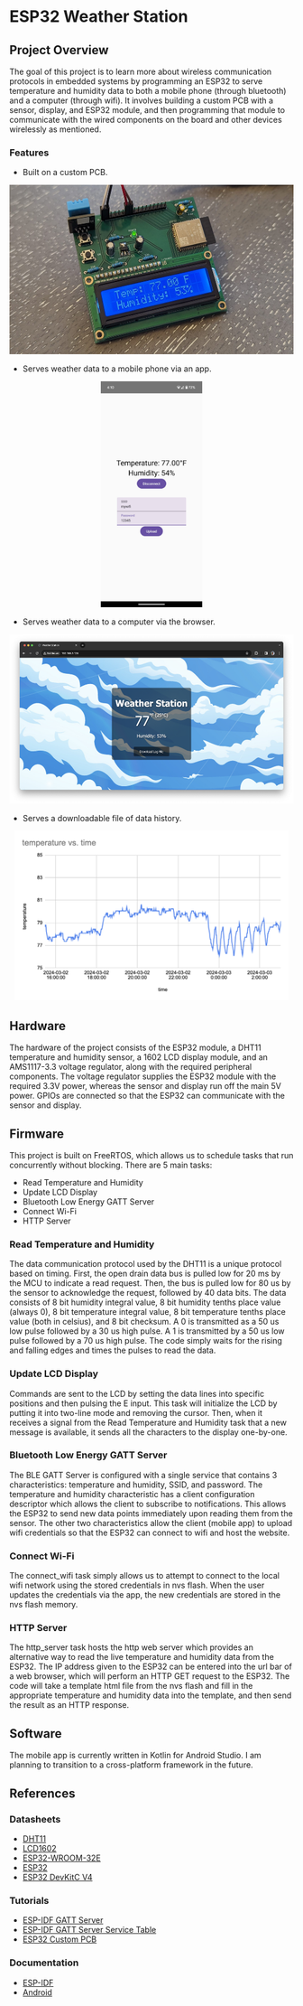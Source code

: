 # ESP32 Weather Station
## Project Overview
The goal of this project is to learn more about wireless communication protocols in embedded systems by programming an ESP32 to serve temperature and humidity data to both a mobile phone (through bluetooth) and a computer (through wifi). It involves building a custom PCB with a sensor, display, and ESP32 module, and then programming that module to communicate with the wired components on the board and other devices wirelessly as mentioned.
### Features
- Built on a custom PCB.
<p align="center">
  <img src="pics/pcb.jpeg" height="300" alt="pcb">
</p>

- Serves weather data to a mobile phone via an app.
<p align="center">
  <img src="pics/app.jpeg" height="400" alt="app">
</p>

- Serves weather data to a computer via the browser.
<p align="center">
  <img src="pics/website.png" height="300" alt="website">
</p>

- Serves a downloadable file of data history.
<p align="center">
  <img src="pics/log.png" height="300" alt="log">
</p>

## Hardware
The hardware of the project consists of the ESP32 module, a DHT11 temperature and humidity sensor, a 1602 LCD display module, and an AMS1117-3.3 voltage regulator, along with the required peripheral components. The voltage regulator supplies the ESP32 module with the required 3.3V power, whereas the sensor and display run off the main 5V power. GPIOs are connected so that the ESP32 can communicate with the sensor and display.
## Firmware
This project is built on FreeRTOS, which allows us to schedule tasks that run concurrently without blocking. There are 5 main tasks:
- Read Temperature and Humidity
- Update LCD Display
- Bluetooth Low Energy GATT Server
- Connect Wi-Fi
- HTTP Server
### Read Temperature and Humidity
The data communication protocol used by the DHT11 is a unique protocol based on timing. First, the open drain data bus is pulled low for 20 ms by the MCU to indicate a read request. Then, the bus is pulled low for 80 us by the sensor to acknowledge the request, followed by 40 data bits. The data consists of 8 bit humidity integral value, 8 bit humidity tenths place value (always 0), 8 bit temperature integral value, 8 bit temperature tenths place value (both in celsius), and 8 bit checksum. A 0 is transmitted as a 50 us low pulse followed by a 30 us high pulse. A 1 is transmitted by a 50 us low pulse followed by a 70 us high pulse. The code simply waits for the rising and falling edges and times the pulses to read the data.
### Update LCD Display
Commands are sent to the LCD by setting the data lines into specific positions and then pulsing the E input. This task will initialize the LCD by putting it into two-line mode and removing the cursor. Then, when it receives a signal from the Read Temperature and Humidity task that a new message is available, it sends all the characters to the display one-by-one.
### Bluetooth Low Energy GATT Server
The BLE GATT Server is configured with a single service that contains 3 characteristics: temperature and humidity, SSID, and password. The temperature and humidity characteristic has a client configuration descriptor which allows the client to subscribe to notifications. This allows the ESP32 to send new data points immediately upon reading them from the sensor. The other two characteristics allow the client (mobile app) to upload wifi credentials so that the ESP32 can connect to wifi and host the website.
### Connect Wi-Fi
The connect_wifi task simply allows us to attempt to connect to the local wifi network using the stored credentials in nvs flash. When the user updates the credentials via the app, the new credentials are stored in the nvs flash memory.
### HTTP Server
The http_server task hosts the http web server which provides an alternative way to read the live temperature and humidity data from the ESP32. The IP address given to the ESP32 can be entered into the url bar of a web browser, which will perform an HTTP GET request to the ESP32. The code will take a template html file from the nvs flash and fill in the appropriate temperature and humidity data into the template, and then send the result as an HTTP response.
## Software
The mobile app is currently written in Kotlin for Android Studio. I am planning to transition to a cross-platform framework in the future.
## References
### Datasheets
- [DHT11](https://www.mouser.com/datasheet/2/758/DHT11-Technical-Data-Sheet-Translated-Version-1143054.pdf)
- [LCD1602](https://www.openhacks.com/uploadsproductos/eone-1602a1.pdf)
- [ESP32-WROOM-32E](https://www.espressif.com/sites/default/files/documentation/esp32-wroom-32e_esp32-wroom-32ue_datasheet_en.pdf)
- [ESP32](https://www.espressif.com/sites/default/files/documentation/esp32_datasheet_en.pdf)
- [ESP32 DevKitC V4](https://dl.espressif.com/dl/schematics/esp32_devkitc_v4-sch.pdf)
### Tutorials
- [ESP-IDF GATT Server](https://github.com/espressif/esp-idf/blob/master/examples/bluetooth/bluedroid/ble/gatt_server/tutorial/Gatt_Server_Example_Walkthrough.md)
- [ESP-IDF GATT Server Service Table](https://github.com/espressif/esp-idf/blob/master/examples/bluetooth/bluedroid/ble/gatt_server_service_table/tutorial/Gatt_Server_Service_Table_Example_Walkthrough.md)
- [ESP32 Custom PCB](https://youtu.be/S_p0YV-JlfU?si=5V8AhUmoeL_tlAL8)
### Documentation
- [ESP-IDF](https://docs.espressif.com/projects/esp-idf/en/latest/esp32/)
- [Android](https://developer.android.com/reference)
